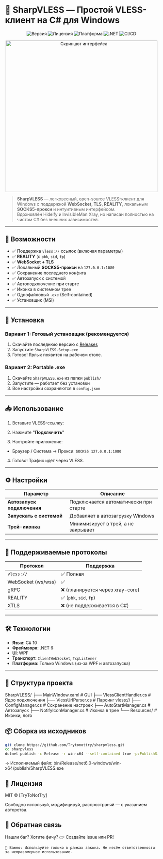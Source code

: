 # 🔹 SharpVLESS — Простой VLESS-клиент на C# для Windows

<p align="center">
  <img src="https://img.shields.io/badge/version-1.0.0-blue" alt="Версия" />
  <img src="https://img.shields.io/badge/license-MIT-green" alt="Лицензия" />
  <img src="https://img.shields.io/badge/platform-Windows-blue" alt="Платформа" />
  <img src="https://img.shields.io/badge/.NET-6.0-orange" alt=".NET" />
  <img src="https://img.shields.io/github/actions/workflow/status/username/sharpvless/build.yml?branch=main" alt="CI/CD" />
</p>

<p align="center">
  <img src="https://i.imgur.com/5XcF2qL.png" alt="Скриншот интерфейса" width="500"/>
</p>

> **SharpVLESS** — легковесный, open-source VLESS-клиент для Windows с поддержкой **WebSocket, TLS, REALITY**, локальным **SOCKS5-прокси** и интуитивным интерфейсом.  
> Вдохновлён Hideify и InvisibleMan Xray, но написан полностью на чистом C# без внешних зависимостей.

---

## 🌟 Возможности

- ✅ Поддержка `vless://` ссылок (включая параметры)
- ✅ **REALITY** (с `pbk`, `sid`, `fp`)
- ✅ **WebSocket + TLS**
- ✅ Локальный **SOCKS5-прокси** на `127.0.0.1:1080`
- ✅ Сохранение последнего конфига
- ✅ Автозапуск с системой
- ✅ Автоподключение при старте
- ✅ Иконка в системном трее
- ✅ Однофайловый `.exe` (Self-contained)
- ✅ Установщик (MSI)

---

## 🚀 Установка

### Вариант 1: Готовый установщик (рекомендуется)

1. Скачайте последнюю версию с [Releases](https://github.com/Trytonottry/sharpvless/releases)
2. Запустите `SharpVLESS-Setup.exe`
3. Готово! Ярлык появится на рабочем столе.

### Вариант 2: Portable .exe

1. Скачайте `SharpVLESS.exe` из папки `publish/`
2. Запустите — работает без установки
3. Все настройки сохраняются в `config.json`

---

## 📥 Использование

1. Вставьте VLESS-ссылку:

2. Нажмите **"Подключить"**

3. Настройте приложение:
- Браузер / Система → Прокси: `SOCKS5 127.0.0.1:1080`

4. Готово! Трафик идёт через VLESS.

---

## ⚙️ Настройки

| Параметр | Описание |
|--------|--------|
| **Автозапуск подключения** | Подключается автоматически при старте |
| **Запускать с системой** | Добавляет в автозагрузку Windows |
| **Трей-иконка** | Минимизирует в трей, а не закрывает |

---

## 🧩 Поддерживаемые протоколы

| Протокол | Поддержка |
|--------|----------|
| `vless://` | ✅ Полная |
| WebSocket (ws/wss) | ✅ |
| gRPC | ❌ (планируется через xray-core) |
| REALITY | ✅ (`pbk`, `sid`, `fp`) |
| XTLS | ❌ (не поддерживается в C#) |

---

## 🛠 Технологии

- **Язык**: C# 10
- **Фреймворк**: .NET 6
- **UI**: WPF
- **Транспорт**: `ClientWebSocket`, `TcpListener`
- **Платформа**: Только Windows (из-за WPF и автозапуска)

---

## 📂 Структура проекта
SharpVLESS/
├── MainWindow.xaml       # GUI
├── VlessClientHandler.cs # Ядро подключения
├── VlessUrlParser.cs     # Парсинг vless://
├── ConfigManager.cs      # Сохранение настроек
├── AutoStartManager.cs   # Автозапуск
├── NotifyIconManager.cs  # Иконка в трее
└── Resources/            # Иконки, лого

## 📦 Сборка из исходников

```bash
git clone https://github.com/Trytonottry/sharpvless.git
cd sharpvless
dotnet publish -c Release -r win-x64 --self-contained true -p:PublishSingleFile=true
```

→ Исполняемый файл:
bin/Release/net6.0-windows/win-x64/publish/SharpVLESS.exe

## 📄 Лицензия 

MIT © [TryToNotTry] 

Свободно используй, модифицируй, распространяй — с указанием авторства. 
 
## 💬 Обратная связь 

Нашли баг? Хотите фичу?
👉 Создайте Issue  или PR! 
 

    🔐 Важно: Используйте только в рамках закона. Не несём ответственности за неправомерное использование. 
     